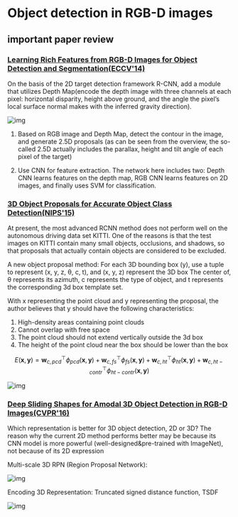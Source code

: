 # Object detection in RGB-D images

## important paper review

### [Learning Rich Features from RGB-D Images for Object Detection and Segmentation(ECCV'14)](https://arxiv.org/abs/1407.5736)

On the basis of the 2D target detection framework R-CNN, add a module that utilizes Depth Map(encode the depth image with three channels at each pixel: horizontal disparity, height above ground, and the angle the pixel’s local surface normal makes with the inferred gravity direction).

![img](https://mmbiz.qpic.cn/mmbiz_jpg/J24zDnPUB9FOKibdzVJ8mrqTLfdiaVDIgZHLV2tyEASwst4lJ84LayGibkqyCtdIk7MJSpH62tISrQm5UpQPzYgAw/640?wx_fmt=jpeg&tp=webp&wxfrom=5&wx_lazy=1&wx_co=1)

1. Based on RGB image and Depth Map, detect the contour in the image, and generate 2.5D proposals (as can be seen from the overview, the so-called 2.5D actually includes the parallax, height and tilt angle of each pixel of the target)

2. Use CNN for feature extraction. The network here includes two: Depth CNN learns features on the depth map, RGB CNN learns features on 2D images, and finally uses SVM for classification.



### [3D Object Proposals for Accurate Object Class Detection(NIPS'15)](http://papers.nips.cc/paper/5644-3d-object-proposals-for-accurate-object-class-detection.pdf#:~:text=%20%20%20Title%20%20%203D%20Object,%20Neural%20Information%20Processing%20Systems%20ht%20...%20)

At present, the most advanced RCNN method does not perform well on the autonomous driving data set KITTI. One of the reasons is that the test images on KITTI contain many small objects, occlusions, and shadows, so that proposals that actually contain objects are considered to be excluded.

A new object proposal method: For each 3D bounding box (y), use a tuple to represent (x, y, z, θ, c, t), and (x, y, z) represent the 3D box The center of, θ represents its azimuth, c represents the type of object, and t represents the corresponding 3d box template set.

With x representing the point cloud and y representing the proposal, the author believes that y should have the following characteristics:

1. High-density areas containing point clouds
2. Cannot overlap with free space
3. The point cloud should not extend vertically outside the 3d box
4. The height of the point cloud near the box should be lower than the box

$$
E(\mathbf{x}, \mathbf{y})=\mathbf{w}_{c, p c d}^{\top} \phi_{p c d}(\mathbf{x}, \mathbf{y})+\mathbf{w}_{c, f s}^{\top} \phi_{f s}(\mathbf{x}, \mathbf{y})+\mathbf{w}_{c, h t}^{\top} \phi_{h t}(\mathbf{x}, \mathbf{y})+\mathbf{w}_{c, h t-c o n t r}^{\top} \phi_{h t-c o n t r}(\mathbf{x}, \mathbf{y})
$$

![img](https://mmbiz.qpic.cn/mmbiz_jpg/J24zDnPUB9FOKibdzVJ8mrqTLfdiaVDIgZSozuohNklibrTdWqcIW3uT7IKFttGwGkibNO4rGGyGNxQ9JTZCEuqXMw/640?wx_fmt=jpeg&tp=webp&wxfrom=5&wx_lazy=1&wx_co=1)



### [Deep Sliding Shapes for Amodal 3D Object Detection in RGB-D Images(CVPR'16)](https://ieeexplore.ieee.org/document/7780463)

Which representation is better for 3D object detection, 2D or 3D? The reason why the current 2D method performs better may be because its CNN model is more powerful (well-designed&pre-trained with ImageNet), not because of its 2D expression

Multi-scale 3D RPN (Region Proposal Network):

![img](https://mmbiz.qpic.cn/mmbiz_jpg/J24zDnPUB9FOKibdzVJ8mrqTLfdiaVDIgZqn33UF1axANnRiatO2t5aHcrN6fib9fhEWvobzguwwA7MEZ1CoFOYYiaA/640?wx_fmt=jpeg&tp=webp&wxfrom=5&wx_lazy=1&wx_co=1)

Encoding 3D Representation: Truncated signed distance function, TSDF

![img](https://mmbiz.qpic.cn/mmbiz_jpg/J24zDnPUB9FOKibdzVJ8mrqTLfdiaVDIgZITK325zfDcwn8KfNWBibLnmpRHxicX0bKBlVbXsnnE9Lt2LlboH4Tv8w/640?wx_fmt=jpeg&tp=webp&wxfrom=5&wx_lazy=1&wx_co=1)

